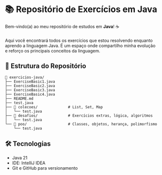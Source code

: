 # 📚 Repositório de Exercícios em Java

Bem-vindo(a) ao meu repositório de estudos em **Java**! ☕ 
###
Aqui você encontrará todos os exercícios que estou resolvendo enquanto aprendo a linguagem Java. É um espaço onde compartilho minha evolução e reforço os principais conceitos da linguagem.

## 📂 Estrutura do Repositório
```
📁 exercicios-java/
├── ExerciseBasic1.java
├── ExerciseBasic2.java
├── ExerciseBasic3.java
├── ExerciseBasic4.java
├── README.md
├── test.java
├── 📁 colecoes/              # List, Set, Map
│   └── test.java
├── 📁 desafios/              # Exercícios extras, lógica, algoritmos
│   └── test.java
└── 📁 poo/                   # Classes, objetos, herança, polimorfismo
    └── test.java
```

## 🛠️ Tecnologias

- Java 21 
- IDE: IntelliJ IDEA
- Git e GitHub para versionamento

